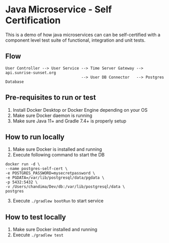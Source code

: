 # Java Microservice - Self Certification

This is a demo of how java microservices can can be self-certified with a component level test suite of
functional, integration and unit tests.

## Flow

```
User Controller --> User Service --> Time Server Gateway --> api.sunrise-sunset.org
                                 --> User DB Connector   --> Postgres Database
```

## Pre-requisites to run or test
1. Install Docker Desktop or Docker Engine depending on your OS
2. Make sure Docker daemon is running
3. Make sure Java 11+ and Gradle 7.4+ is properly setup

## How to run locally
1. Make sure Docker is installed and running
2. Execute following command to start the DB
```shell
docker run -d \
--name postgres-self-cert \
-e POSTGRES_PASSWORD=mysecretpassword \
-e PGDATA=/var/lib/postgresql/data/pgdata \
-p 5432:5432 \
-v /Users/chandima/Dev/db:/var/lib/postgresql/data \
postgres
```
3. Execute `./gradlew bootRun` to start service

## How to test locally
1. Make sure Docker installed and running
2. Execute `./gradlew test` 